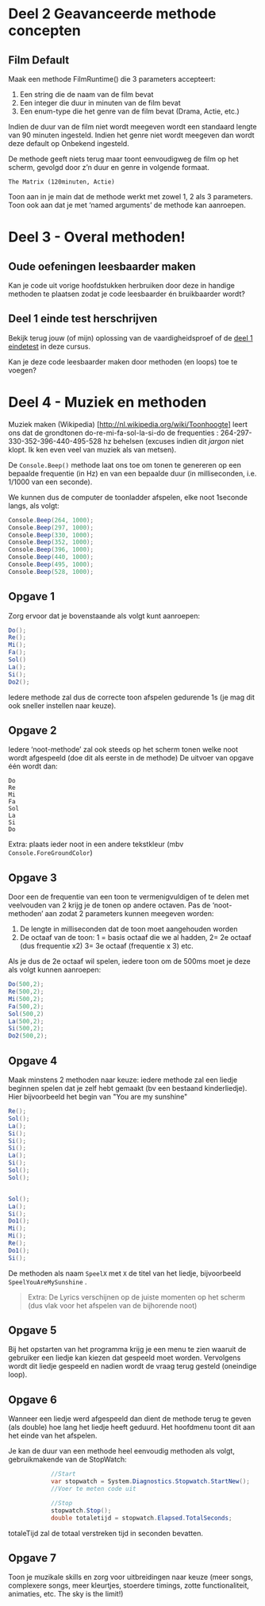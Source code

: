 # Deel 2 Geavanceerde methode concepten

## Film Default
Maak een methode FilmRuntime() die 3 parameters accepteert:

1. Een string die de naam van de film bevat
2. Een integer die duur in minuten van de film bevat
3. Een enum-type die het genre van de film bevat (Drama, Actie, etc.)

Indien de duur van de film niet wordt meegeven wordt een standaard  lengte van 90 minuten ingesteld. Indien het genre niet wordt meegeven dan wordt deze default op Onbekend ingesteld.

De methode geeft niets terug maar toont eenvoudigweg de film op het scherm, gevolgd door z’n duur en genre in volgende formaat.

```text
The Matrix (120minuten, Actie)
```

Toon aan in je main dat de methode werkt met zowel 1, 2 als 3 parameters. Toon ook aan dat je met ‘named arguments’ de methode kan aanroepen.


## 

# Deel 3 -  Overal methoden!
## Oude oefeningen leesbaarder maken
Kan je code uit vorige hoofdstukken herbruiken door deze in handige methoden te plaatsen zodat je code leesbaarder én bruikbaarder wordt?

## Deel 1 einde test herschrijven
Bekijk terug jouw (of mijn) oplossing van de vaardigheidsproef of de [deel 1 eindetest](../EindeTests/Mod1/Opgave.md) in deze cursus. 

Kan je deze code leesbaarder maken door methoden (en loops) toe te voegen?

# Deel 4 - Muziek en methoden

Muziek maken
(Wikipedia) [http://nl.wikipedia.org/wiki/Toonhoogte] leert ons dat de grondtonen do-re-mi-fa-sol-la-si-do de frequenties : 264-297-330-352-396-440-495-528 hz behelsen (excuses indien dit *jargon* niet klopt. Ik ken even veel van muziek als van metsen).

De `Console.Beep()` methode laat ons toe om tonen te genereren op een bepaalde frequentie (in Hz) en van een bepaalde duur (in milliseconden, i.e. 1/1000 van een seconde). 

We kunnen dus de computer de toonladder afspelen, elke noot 1seconde langs, als volgt:

```csharp
Console.Beep(264, 1000);
Console.Beep(297, 1000);
Console.Beep(330, 1000);
Console.Beep(352, 1000);
Console.Beep(396, 1000);
Console.Beep(440, 1000);
Console.Beep(495, 1000);
Console.Beep(528, 1000);
```

## Opgave 1
Zorg ervoor dat je bovenstaande als volgt kunt aanroepen:

```csharp
Do();
Re();
Mi();
Fa();
Sol()
La();
Si();
Do2();
```

Iedere methode zal dus de correcte toon afspelen gedurende 1s (je mag dit ook sneller instellen naar keuze).

## Opgave 2

Iedere ‘noot-methode’ zal ook steeds op het scherm tonen welke noot wordt afgespeeld (doe dit als eerste in de methode)
De uitvoer van opgave één wordt dan:

```text
Do
Re
Mi
Fa
Sol
La
Si
Do
```
 
Extra: plaats ieder noot in een andere tekstkleur (mbv ``Console.ForeGroundColor``)

## Opgave 3

Door een de frequentie van een toon te vermenigvuldigen of te delen met veelvouden van 2 krijg je de tonen op andere octaven.
Pas de ‘noot-methoden’ aan zodat 2 parameters kunnen meegeven worden:
1. De lengte in milliseconden dat de toon moet aangehouden worden
2. De octaaf van de toon: 1 = basis octaaf die we al hadden, 2= 2e octaaf (dus frequentie x2) 3= 3e octaaf (frequentie x 3) etc.

Als je dus de 2e octaaf wil spelen, iedere toon om de 500ms moet je deze als volgt kunnen aanroepen:

```csharp
Do(500,2);
Re(500,2);
Mi(500,2);
Fa(500,2);
Sol(500,2)
La(500,2);
Si(500,2);
Do2(500,2);
```

## Opgave 4

Maak minstens 2 methoden naar keuze: iedere methode zal een liedje beginnen spelen dat je zelf hebt gemaakt (bv een bestaand kinderliedje).
Hier bijvoorbeeld het begin van "You are my sunshine"

```csharp
Re();
Sol();
La();
Si();
Si();
Si();
La();
Si();
Sol();
Sol();


Sol();
La();
Si();
Do1();
Mi();
Mi();
Re();
Do1();
Si();
```

De methoden als naam ``SpeelX`` met ``X`` de titel van het liedje, bijvoorbeeld ``SpeelYouAreMySunshine`` .

> Extra: De Lyrics verschijnen op de juiste momenten op het scherm (dus vlak voor het afspelen van de bijhorende noot)

## Opgave 5

Bij het opstarten van het programma krijg je een menu te zien waaruit de gebruiker een liedje kan kiezen dat gespeeld moet worden. Vervolgens wordt dit liedje gespeeld en nadien wordt de vraag terug gesteld (oneindige loop).
 

## Opgave 6

Wanneer een liedje werd afgespeeld dan dient de methode terug te geven (als double) hoe lang het liedje heeft geduurd. Het hoofdmenu toont dit aan het einde van het afspelen.
 
Je kan de duur van een methode heel eenvoudig methoden als volgt, gebruikmakende van de StopWatch:

```csharp
            //Start
            var stopwatch = System.Diagnostics.Stopwatch.StartNew();
            //Voer te meten code uit

            //Stop
            stopwatch.Stop();
            double totaletijd = stopwatch.Elapsed.TotalSeconds;
```
totaleTijd zal de totaal verstreken tijd in seconden bevatten.

## Opgave 7 
Toon je muzikale skills en zorg voor uitbreidingen naar keuze (meer songs, complexere songs, meer kleurtjes, stoerdere timings, zotte functionaliteit, animaties, etc. The sky is the limit!)

